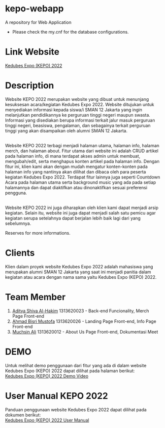 # kepo-webapp
A repository for Web Application 


* Please check the my.cnf for the database configurations.

# Link Website
[Kedubes Expo (KEPO) 2022](https://kepo-2022.herokuapp.com/)

# Description
Website KEPO 2022 merupakan website yang dibuat untuk menunjang kesuksesan acara/kegiatan Kedubes Expo 2022. Website ditujukan untuk menyediakan informasi kepada siswa/i SMAN 12 Jakarta yang ingin melanjutkan pendidikannya ke perguruan tinggi negeri maupun swasta. Informasi yang disediakan berupa informasi terkait jalur masuk perguruan tinggi negeri, beasiswa, pengalaman, dan sebagainya terkait perguruan tinggi yang akan disampaikan oleh alumni SMAN 12 Jakarta.
<br><br>

Website KEPO 2022 terbagi menjadi halaman utama, halaman info, halaman merch, dan halaman about. Fitur utama dari website ini adalah CRUD artikel pada halaman info, di mana terdapat akses admin untuk membuat, mengubah/edit, serta menghapus konten artikel pada halaman info. Dengan fitur ini, klien kami akan dengan mudah mengatur konten-konten pada halaman info yang nantinya akan dilihat dan dibaca oleh para peserta kegiatan Kedubes Expo 2022. Terdapat fitur lainnya juga seperti Countdown Acara pada halaman utama serta background music yang ada pada setiap halamannya dan dapat diaktifkan atau dinonaktifkan sesuai preferensi pengguna.
<br><br>

Website KEPO 2022 ini juga diharapkan oleh klien kami dapat menjadi arsip kegiatan. Selain itu, website ini juga dapat menjadi salah satu pemicu agar kegiatan serupa setelahnya dapat berjalan lebih baik lagi dari yang sebelumnya.

Reserves for more informations.

# Clients
Klien dalam proyek website Kedubes Expo 2022 adalah mahasiswa yang merupakan alumni SMAN 12 Jakarta yang saat ini menjadi panitia dalam kegiatan atau acara dengan nama sama yaitu Kedubes Expo (KEPO) 2022.

# Team Member
1. [Aditya Shiva Al-Hakim](https://github.com/Lawytel) 1313620023 - Back-end Funcionality, Merch Page Front-end
2. [Ahmad Bisri Mustofa](https://github.com/Abim29) 1313620026 - Landing Page Front-end, Info Page Front-end
3. [Muchsin Ali](https://github.com/MuchsinA08) 1313620012 - About Us Page Front-end, Dokumentasi Meet

# DEMO
Untuk melihat demo penggunaan dari fitur yang ada di dalam website Kedubes Expo (KEPO) 2022 dapat dilihat pada halaman berikut:<br>
[Kedubes Expo (KEPO) 2022 Demo Video](https://drive.google.com/file/d/1Z1KoxPVeYzD6NadWZ_VQvGxPvWsY8Ama/view?usp=sharing)

# User Manual KEPO 2022
Panduan penggunaan website Kedubes Expo 2022 dapat dilihat pada dokumen berikut:<br>
[Kedubes Expo (KEPO) 2022 User Manual](doc/Kepo%20User%20Manual.pdf)
